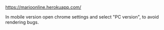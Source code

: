 https://marioonline.herokuapp.com/

In mobile version open chrome settings and select "PC version", to avoid rendering bugs.
